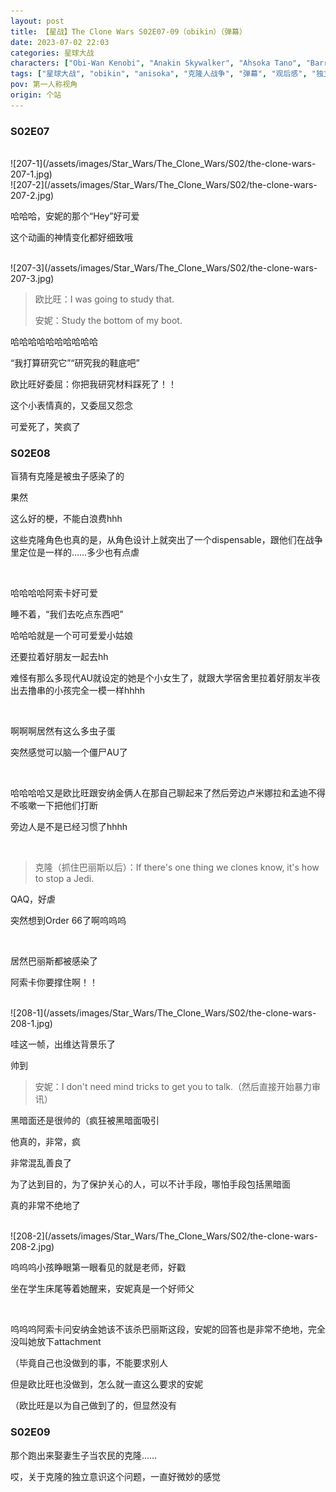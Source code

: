 ```yaml
---
layout: post
title: 【星战】The Clone Wars S02E07-09（obikin）（弹幕）
date: 2023-07-02 22:03
categories: 星球大战
characters: ["Obi-Wan Kenobi", "Anakin Skywalker", "Ahsoka Tano", "Barriss Offee"]
tags: ["星球大战", "obikin", "anisoka", "克隆人战争", "弹幕", "观后感", "独立意识"]
pov: 第一人称视角
origin: 个站
---
```


### S02E07

<br>
![207-1](/assets/images/Star_Wars/The_Clone_Wars/S02/the-clone-wars-207-1.jpg)
<br>
![207-2](/assets/images/Star_Wars/The_Clone_Wars/S02/the-clone-wars-207-2.jpg)

哈哈哈，安妮的那个“Hey”好可爱

这个动画的神情变化都好细致哦

<br>
![207-3](/assets/images/Star_Wars/The_Clone_Wars/S02/the-clone-wars-207-3.jpg)

> 欧比旺：I was going to study that.
>
> 安妮：Study the bottom of my boot.

哈哈哈哈哈哈哈哈哈哈

“我打算研究它”“研究我的鞋底吧”

欧比旺好委屈：你把我研究材料踩死了！！

这个小表情真的，又委屈又怨念

可爱死了，笑疯了

### S02E08

盲猜有克隆是被虫子感染了的

果然

这么好的梗，不能白浪费hhh

这些克隆角色也真的是，从角色设计上就突出了一个dispensable，跟他们在战争里定位是一样的……多少也有点虐

<br>

哈哈哈哈阿索卡好可爱

睡不着，“我们去吃点东西吧”

哈哈哈就是一个可可爱爱小姑娘

还要拉着好朋友一起去hh

难怪有那么多现代AU就设定的她是个小女生了，就跟大学宿舍里拉着好朋友半夜出去撸串的小孩完全一模一样hhhh

<br>

啊啊啊居然有这么多虫子蛋

突然感觉可以脑一个僵尸AU了

<br>

哈哈哈哈又是欧比旺跟安纳金俩人在那自己聊起来了然后旁边卢米娜拉和孟迪不得不咳嗽一下把他们打断

旁边人是不是已经习惯了hhhh

<br>

> 克隆（抓住巴丽斯以后）：If there's one thing we clones know, it's how to stop a Jedi.

QAQ，好虐

突然想到Order 66了啊呜呜呜

<br>

居然巴丽斯都被感染了

阿索卡你要撑住啊！！

<br>
![208-1](/assets/images/Star_Wars/The_Clone_Wars/S02/the-clone-wars-208-1.jpg)

哇这一帧，出维达背景乐了

帅到

> 安妮：I don't need mind tricks to get you to talk.（然后直接开始暴力审讯）

黑暗面还是很帅的（疯狂被黑暗面吸引

他真的，非常，疯

非常混乱善良了

为了达到目的，为了保护关心的人，可以不计手段，哪怕手段包括黑暗面

真的非常不绝地了

<br>
![208-2](/assets/images/Star_Wars/The_Clone_Wars/S02/the-clone-wars-208-2.jpg)

呜呜呜小孩睁眼第一眼看见的就是老师，好戳

坐在学生床尾等着她醒来，安妮真是一个好师父

<br>

呜呜呜阿索卡问安纳金她该不该杀巴丽斯这段，安妮的回答也是非常不绝地，完全没叫她放下attachment

（毕竟自己也没做到的事，不能要求别人

但是欧比旺也没做到，怎么就一直这么要求的安妮

（欧比旺是以为自己做到了的，但显然没有

### S02E09

那个跑出来娶妻生子当农民的克隆……

哎，关于克隆的独立意识这个问题，一直好微妙的感觉
